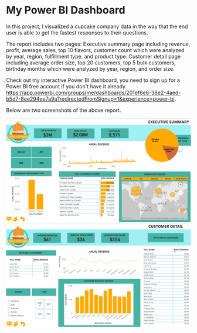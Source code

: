 # My Power BI Dashboard

In this project, I visualized a cupcake company data in the way that the end user is able to get the fastest responses to their questions.

The report includes two pages:
Executive summary page including revenue, profit, average sales, top 10 flavors, customer count which were analyzed by year, region, fulfillment type, and product type.
Customer detail page including average order size, top 20 customers, top 5 bulk customers, birthday months which were analyzed by year, region, and order size.

Check out my interactive Power BI dashboard, you need to sign up for a Power BI free account if you don't have it already. https://app.powerbi.com/groups/me/dashboards/201ef6e6-38e2-4aed-b5d7-8ee294ee7a9a?redirectedFromSignup=1&experience=power-bi.

Below are two screenshots of the above report.

![alt text](https://github.com/GolbargK/cupcake-business-analysis-visualization/blob/main/Capture.PNG)
![alt text](https://github.com/GolbargK/cupcake-business-analysis-visualization/blob/main/Capture2.PNG)
